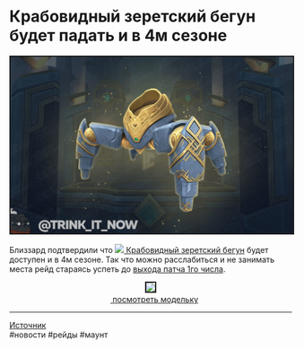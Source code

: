 # Крабовидный зеретский бегун будет падать и в 4м сезоне

<html>
<center>
<img src=https://raw.githubusercontent.com/MagicalCow/TrinkIT-News/main/Sources/Assets/WH327168/WH327168-1.jpg float=center border=2>
</center>  
</html>

Близзард подтвердили что [![](https://wow.zamimg.com/images/wow/icons/tiny/inv_progenitorbotminemount.gif)
 Крабовидный зеретский бегун](https://ru.wowhead.com/spell=359545/) будет доступен и в 4м сезоне. Так что можно расслабиться и не занимать места рейд стараясь успеть до [выхода патча 1го числа](https://t.me/trink_it_now/6514).  


<center>
<img src=https://wow.zamimg.com/modelviewer/ptr/webthumbs/npc-row/247/102135.jpg float=center border=2><br>
<a href="https://ru.wowhead.com/news/carcinized-zerethsteed-jailer-heroic-mount-will-be-obtainable-in-shadowlands-327168#modelviewer:1:102135:0"><img src="https://wow.zamimg.com/favicon.ico" width="13" height="13"/> посмотреть модельку</a>
</center>


---
[Источник](https://www.wowhead.com/news/327168)  
#новости #рейды #маунт